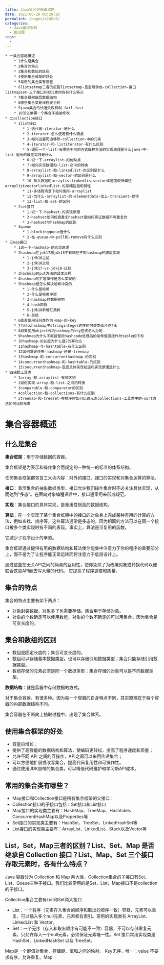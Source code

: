 ```yaml
---
title: Java集合容器面试题
date: 2021-06-29 00:26:26
permalink: /pages/e242c6/
categories:
  - Java面试宝典
  - 面试题
tags:
  - 
---
```


```markmap
* 一集合容器概述
    * 1什么是集合
    * 2集合的特点
    * 3集合和数组的区别
    * 4使用集合框架的好处
    * 5常用的集合类有哪些
    * 6listsetmap三者的区别listsetmap-是否继承自-collection-接口listmapset-三个接口存取元素时各有什么特点
    * 7集合框架底层数据结构
    * 8哪些集合类是线程安全的
    * 9java集合的快速失败机制-fail-fast
    * 10怎么确保一个集合不能被修改
* 二collection接口
    * 1list接口
        * 1-迭代器-iterator-是什么
        * 2-iterator-怎么使用有什么特点
        * 3-如何边遍历边移除-collection-中的元素
        * 4-iterator-和-listiterator-有什么区别
        * 5-遍历一个-list-有哪些不同的方式每种方法的实现原理是什么java-中-list-遍历的最佳实践是什么
        * 6-说一下-arraylist-的优缺点
        * 7-如何实现数组和-list-之间的转换
        * 8-arraylist-和-linkedlist-的区别是什么
        * 9-arraylist-和-vector-的区别是什么
        * 10-插入数据时arraylistlinkedlistvector谁速度较快阐述-arraylistvectorlinkedlist-的存储性能和特性
        * 11-多线程场景下如何使用-arraylist
        * 12-为什么-arraylist-的-elementdata-加上-transient-修饰
        * 13-list-和-set-的区别
    * 2set接口
        * 1-说一下-hashset-的实现原理
        * 2-hashset如何检查重复hashset是如何保证数据不可重复的
        * 3-hashset与hashmap的区别
    * 3queue
        * 1-blockingqueue是什么
        * 2-在-queue-中-poll和-remove有什么区别
* 三map接口
    * 1说一下-hashmap-的实现原理
    * 2hashmap在jdk17和jdk18中有哪些不同hashmap的底层实现
        * 1-jdk18之前
        * 2-jdk18之后
        * 3-jdk17-vs-jdk18-比较
    * 3hashmap的put方法的具体流程
    * 4hashmap的扩容操作是怎么实现的
    * 5hashmap是怎么解决哈希冲突的
        * 1-什么是哈希
        * 2-什么是哈希冲突
        * 3-hashmap的数据结构
        * 4-hash函数
        * 5-jdk18新增红黑树
        * 6-总结
    * 6能否使用任何类作为-map-的-key
    * 7为什么hashmap中stringinteger这样的包装类适合作为k
    * 8如果使用object作为hashmap的key应该怎么办呢
    * 9hashmap为什么不直接使用hashcode处理后的哈希值直接作为table的下标
    * 10hashmap-的长度为什么是2的幂次方
    * 11hashmap-与-hashtable-有什么区别
    * 12如何决定使用-hashmap-还是-treemap
    * 13hashmap-和-concurrenthashmap-的区别
    * 14concurrenthashmap-和-hashtable-的区别
    * 15concurrenthashmap-底层具体实现知道吗实现原理是什么
* 四辅助工具类
    * 1array-和-arraylist-有何区别
    * 2如何实现-array-和-list-之间的转换
    * 3comparable-和-comparator的区别
    * 4collection-和-collections-有什么区别
    * 5treemap-和-treeset-在排序时如何比较元素collections-工具类中的-sort方法如何比较元素
```

# 集合容器概述

## 什么是集合

**集合框架**：用于存储数据的容器。

集合框架是为表示和操作集合而规定的一种统一的标准的体系结构。

任何集合框架都包含三大块内容：对外的接口、接口的实现和对集合运算的算法。

**接口**：表示集合的抽象数据类型。接口允许我们操作集合时不必关注具体实现，从而达到“多态”。在面向对象编程语言中，接口通常用来形成规范。

**实现**：集合接口的具体实现，是重用性很高的数据结构。

**算法**：在一个实现了某个集合框架中的接口的对象身上完成某种有用的计算的方法，例如查找、排序等。这些算法通常是多态的，因为相同的方法可以在同一个接口被多个类实现时有不同的表现。事实上，算法是可复用的函数。

它减少了程序设计的辛劳。

集合框架通过提供有用的数据结构和算法使你能集中注意力于你的程序的重要部分上，而不是为了让程序能正常运转而将注意力于低层设计上。

通过这些在无关API之间的简易的互用性，使你免除了为改编对象或转换代码以便联合这些API而去写大量的代码。 它提高了程序速度和质量。

## 集合的特点

集合的特点主要有如下两点：

* 对象封装数据，对象多了也需要存储。集合用于存储对象。
* 对象的个数确定可以使用数组，对象的个数不确定的可以用集合。因为集合是可变长度的。

## 集合和数组的区别

* 数组是固定长度的；集合可变长度的。
* 数组可以存储基本数据类型，也可以存储引用数据类型；集合只能存储引用数据类型。
* 数组存储的元素必须是同一个数据类型；集合存储的对象可以是不同数据类型。

**数据结构**：就是容器中存储数据的方式。

对于集合容器，有很多种。因为每一个容器的自身特点不同，其实原理在于每个容器的内部数据结构不同。

集合容器在不断向上抽取过程中，出现了集合体系。

## 使用集合框架的好处

* 容量自增长；
* 提供了高性能的数据结构和算法，使编码更轻松，提高了程序速度和质量；
* 允许不同 API 之间的互操作，API之间可以来回传递集合；
* 可以方便地扩展或改写集合，提高代码复用性和可操作性。
* 通过使用JDK自带的集合类，可以降低代码维护和学习新API成本。

## 常用的集合类有哪些？

* Map接口和Collection接口是所有集合框架的父接口：
* Collection接口的子接口包括：Set接口和List接口
* Map接口的实现类主要有：HashMap、TreeMap、Hashtable、ConcurrentHashMap以及Properties等
* Set接口的实现类主要有：HashSet、TreeSet、LinkedHashSet等
* List接口的实现类主要有：ArrayList、LinkedList、Stack以及Vector等

## List，Set，Map三者的区别？List、Set、Map 是否继承自 Collection 接口？List、Map、Set 三个接口存取元素时，各有什么特点？

Java 容器分为 Collection 和 Map 两大类，Collection集合的子接口有Set、List、Queue三种子接口。我们比较常用的是Set、List，Map接口不是collection的子接口。

Collection集合主要有List和Set两大接口

* List：一个有序（元素存入集合的顺序和取出的顺序一致）容器，元素可以重复，可以插入多个null元素，元素都有索引。常用的实现类有 ArrayList、LinkedList 和 Vector。
* Set：一个无序（存入和取出顺序有可能不一致）容器，不可以存储重复元素，只允许存入一个null元素，必须保证元素唯一性。Set 接口常用实现类是 HashSet、LinkedHashSet 以及 TreeSet。

Map是一个键值对集合，存储键、值和之间的映射。 Key无序，唯一；value 不要求有序，允许重复。Map
